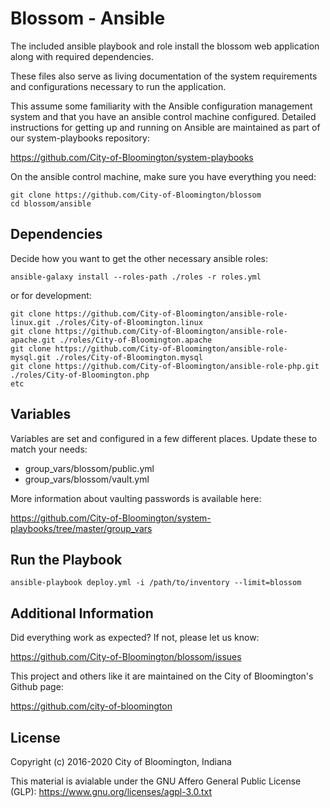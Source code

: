 Blossom - Ansible
======================

The included ansible playbook and role install the blossom web application along with required dependencies.

These files also serve as living documentation of the system requirements and configurations necessary to run the application.

This assume some familiarity with the Ansible configuration management system and that you have an ansible control machine configured. Detailed instructions for getting up and running on Ansible are maintained as part of our system-playbooks repository:

https://github.com/City-of-Bloomington/system-playbooks

On the ansible control machine, make sure you have everything you need:

    git clone https://github.com/City-of-Bloomington/blossom
    cd blossom/ansible

Dependencies
-------------

Decide how you want to get the other necessary ansible roles:

    ansible-galaxy install --roles-path ./roles -r roles.yml

or for development:

```
git clone https://github.com/City-of-Bloomington/ansible-role-linux.git ./roles/City-of-Bloomington.linux
git clone https://github.com/City-of-Bloomington/ansible-role-apache.git ./roles/City-of-Bloomington.apache
git clone https://github.com/City-of-Bloomington/ansible-role-mysql.git ./roles/City-of-Bloomington.mysql
git clone https://github.com/City-of-Bloomington/ansible-role-php.git ./roles/City-of-Bloomington.php
etc
```

Variables
--------------

Variables are set and configured in a few different places. Update these to match your needs:

  -  group_vars/blossom/public.yml
  -  group_vars/blossom/vault.yml

More information about vaulting passwords is available here:

https://github.com/City-of-Bloomington/system-playbooks/tree/master/group_vars


Run the Playbook
-----------------

    ansible-playbook deploy.yml -i /path/to/inventory --limit=blossom

Additional Information
-------------------------
Did everything work as expected? If not, please let us know:

https://github.com/City-of-Bloomington/blossom/issues

This project and others like it are maintained on the City of Bloomington's Github page:

https://github.com/city-of-bloomington

License
-------

Copyright (c) 2016-2020 City of Bloomington, Indiana

This material is avialable under the GNU Affero General Public License (GLP):
https://www.gnu.org/licenses/agpl-3.0.txt


